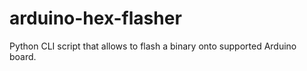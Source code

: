 # arduino-hex-flasher
Python CLI script that allows to flash a binary onto supported Arduino board. 
